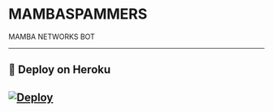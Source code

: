 # MAMBASPAMMERS
MAMBA NETWORKS BOT

-------------------------------------------------

## 🚀 Deploy on Heroku 
[![Deploy](https://www.herokucdn.com/deploy/button.svg)](https://heroku.com/deploy?template=https://github.com/SUKHPAL443/MAMBASPAMMERS)
------------------------------------------------

